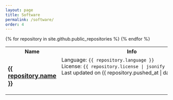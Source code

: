 ```yaml
---
layout: page
title: Software
permalink: /software/
order: 4
---
```


<table>
  <tr>
    <th>Name</th>
    <th>Info</th>
    <th>Description</th>
  </tr>
{% for repository in site.github.public_repositories %}
  <tr>
    <td style="vertical-align: top;">
      <h3>
        <a href="{{ repository.repository_url }}">
          {{ repository.name }}
        </a>
      </h3>
    </td>
    <td style="vertical-align: top;  white-space: nowrap;">
        Language: <code>{{ repository.language }}</code><br/>
        License: <code>{{ repository.license | jsonify }}</code><br/>
        Last updated on {{ repository.pushed_at | date_to_string }}
    </td>
    <td style="vertical-align: top;">
      <span style="font-style: italic">{{repository.description}}</span>
    </td>
  </tr>
{% endfor %}
</table>
